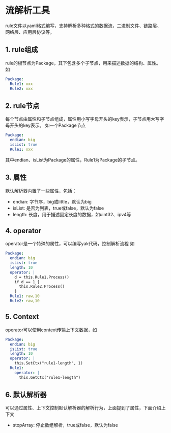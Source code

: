 # 流解析工具

rule文件以yaml格式编写，支持解析多种格式的数据流，二进制文件、链路层、网络层、应用层协议等。

## 1. rule组成
rule的根节点为Package，其下包含多个子节点，用来描述数据的结构、属性。
如
```yaml
Package:
  Rule1: xxx
  Rule2: xxx
```
## 2. rule节点
每个节点由属性和子节点组成，属性用小写字母开头的key表示，子节点用大写字母开头的key表示。
如一个Package节点
```yaml
Package:
  endian: big
  isList: true
  Rule1: xxx
```
其中endian、isList为Package的属性，Rule1为Package的子节点。
## 3. 属性
默认解析器内置了一些属性，包括：
- endian: 字节序，big或little，默认为big
- isList: 是否为列表，true或false，默认为false
- length: 长度，用于描述固定长度的数据，如uint32、ipv4等
## 4. operator
operator是一个特殊的属性，可以编写yak代码，控制解析流程
如
```yaml
Package:
  endian: big
  isList: true
  length: 10
  operator: |
    d = this.Rule1.Process()
    if d == 1 {
      this.Rule2.Process()
    }
  Rule1: raw,10
  Rule2: raw,10
```
## 5. Context
operator可以使用context传输上下文数据，如
```yaml
Package:
  endian: big
  isList: true
  length: 10
  operator: |
    this.SetCtx("rule1-length", 1)
  Rule1: 
    operator: |
      this.GetCtx("rule1-length")
```
## 6. 默认解析器
可以通过属性、上下文控制默认解析器的解析行为，上面提到了属性，下面介绍上下文
- stopArray: 停止数组解析，true或false，默认为false